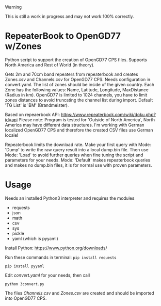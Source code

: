 > [!WARNING]
> This is still a work in progress and may not work 100% correctly.

RepeaterBook to OpenGD77 w/Zones
=======
Python script to support the creation of OpenGD77 CPS files. Supports North America and Rest of World (in theory).

Gets 2m and 70cm band repeaters from repeaterbook and creates Zones.csv and Channels.csv for OpenGD77 CPS.
Needs configuration in convert.yaml.
The list of zones should be inside of the given country. Each Zone has the following values:
Name, Latitude, Longitude, MaxDistance (Radius in km). OpenGD77 is limited to 1024 channels, you have to limit zones
distances to avoid truncating the channel list during import.
Default 'TG List' is 'BM' (Brandmeister).

Based on repeaerbook API: <https://www.repeaterbook.com/wiki/doku.php?id=api>
Please note: Program is tested for 'Outside of North America', North America may have different data structures.
I'm working with German localized OpenGD77 CPS and therefore the created CSV files use German locale!

Repeaterbook limits the download rate. Make your first query with Mode: 'Dump' to write the raw query result into
a local dump.bin file. Then use Mode: 'Load' to avoid further queries when fine tuning the script and parameters
for your needs. Mode: 'Default' makes repeaterbook queries and makes no dump.bin files, it is for normal use with
proven parameters. 

Usage
=====
Needs an installed Python3 interpreter and requires the modules
* requests
* json
* math
* csv
* sys
* pickle
* yaml (which is pyyaml)

Install Python: https://www.python.org/downloads/

Run these commands in terminal:
`pip install requests`

`pip install pyyaml`

Edit  _convert.yaml_  for your needs, then call

`python 3convert.py`

The files  _Channels.csv_  and  _Zones.csv_  are created and should be imported into OpenGD77 CPS.
